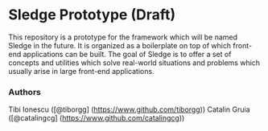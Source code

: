 # Sledge Prototype (Draft)
This repository is a prototype for the framework which will be named Sledge in the future.
It is organized as a boilerplate on top of which front-end applications can be built.
The goal of Sledge is to offer a set of concepts and utilities which solve real-world situations 
and problems which usually arise in large front-end applications.

### Authors
Tibi Ionescu ([@tiborgg] (https://www.github.com/tiborgg))
Catalin Gruia ([@catalingcg] (https://www.github.com/catalingcg))